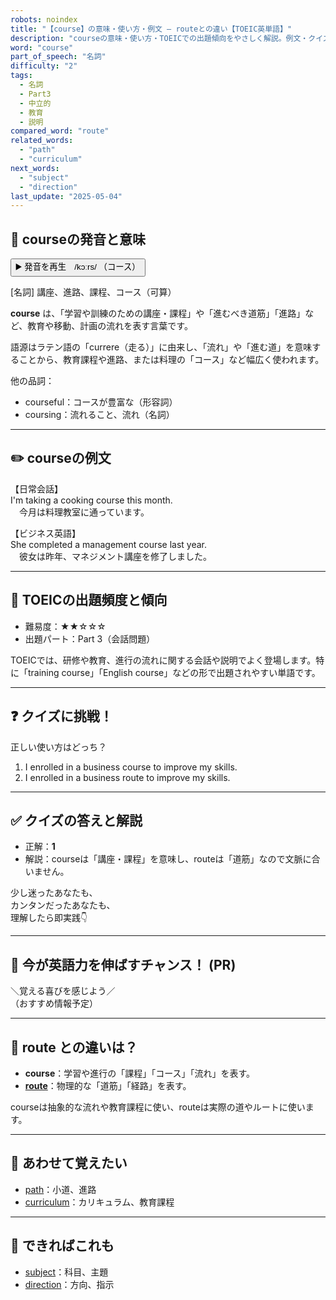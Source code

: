 ```yaml
---
robots: noindex
title: "【course】の意味・使い方・例文 ― routeとの違い【TOEIC英単語】"
description: "courseの意味・使い方・TOEICでの出題傾向をやさしく解説。例文・クイズ付きでrouteとの違いもわかりやすく学べます。"
word: "course"
part_of_speech: "名詞"
difficulty: "2"
tags:
  - 名詞
  - Part3
  - 中立的
  - 教育
  - 説明
compared_word: "route"
related_words:
  - "path"
  - "curriculum"
next_words:
  - "subject"
  - "direction"
last_update: "2025-05-04"
---
```


## 🔰 courseの発音と意味

<button class="play-audio" onclick="playTTS('course')">
  <span class="play-audio-main">
    ▶️ 発音を再生　/kɔːrs/
  </span>
  <span class="play-audio-sub">
    （コース）
  </span>
</button>

[名詞] 講座、進路、課程、コース（可算）

**course** は、「学習や訓練のための講座・課程」や「進むべき道筋」「進路」など、教育や移動、計画の流れを表す言葉です。

語源はラテン語の「currere（走る）」に由来し、「流れ」や「進む道」を意味することから、教育課程や進路、または料理の「コース」など幅広く使われます。

他の品詞：  
- courseful：コースが豊富な（形容詞）
- coursing：流れること、流れ（名詞）

---

## ✏️ courseの例文

【日常会話】  
I'm taking a cooking course this month.  
　今月は料理教室に通っています。

【ビジネス英語】  
She completed a management course last year.  
　彼女は昨年、マネジメント講座を修了しました。

---

## 🎯 TOEICの出題頻度と傾向

- 難易度：★★☆☆☆
- 出題パート：Part 3（会話問題）

TOEICでは、研修や教育、進行の流れに関する会話や説明でよく登場します。特に「training course」「English course」などの形で出題されやすい単語です。

---

## ❓ クイズに挑戦！

正しい使い方はどっち？

1. I enrolled in a business course to improve my skills.  
2. I enrolled in a business route to improve my skills.

---

## ✅ クイズの答えと解説

- 正解：**1**
- 解説：courseは「講座・課程」を意味し、routeは「道筋」なので文脈に合いません。

少し迷ったあなたも、  
カンタンだったあなたも、  
理解したら即実践👇️

---

## 🚀 今が英語力を伸ばすチャンス！ (PR)

<div class="info-center">
＼覚える喜びを感じよう／<br>  
（おすすめ情報予定）
</div>

---

## 🤔  route との違いは？

- **course**：学習や進行の「課程」「コース」「流れ」を表す。
- **[route](/word/route/)**：物理的な「道筋」「経路」を表す。

courseは抽象的な流れや教育課程に使い、routeは実際の道やルートに使います。

---

## 🧩 あわせて覚えたい

- [path](/word/path/)：小道、進路
- [curriculum](/word/curriculum/)：カリキュラム、教育課程

---

## 📖 できればこれも

- [subject](/word/subject/)：科目、主題
- [direction](/word/direction/)：方向、指示

<!-- cvid: aid23_bid42 -->
